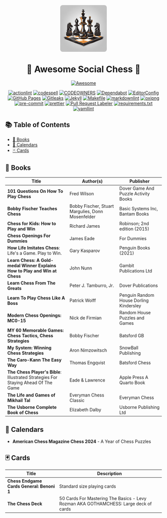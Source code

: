 <div align="center">
  <img src="assets/social-chess-logo.png" alt="Awesome Social Chess Logo" width="150" style="display:block; margin:auto; border-radius:8px;">
  <h1>🎉 Awesome Social Chess 🎉</h1>
  <p>
    <a href="https://github.com/sindresorhus/awesome"><img alt="Awesome" src="https://cdn.rawgit.com/sindresorhus/awesome/d7305f38d29fed78fa85652e3a63e154dd8e8829/media/badge.svg" title="Awesome"></a>
  </p>
  <p>
    <a href="https://github.com/rhysd/actionlint"><img alt="actionlint" src="https://img.shields.io/badge/actionlint-enabled-brightgreen"></a>
    <a href="https://github.com/codespell-project"><img alt="codespell" src="https://img.shields.io/badge/codespell-enabled-brightgreen"></a>
    <a href="https://docs.github.com/en/repositories/managing-your-repositorys-settings-and-features/customizing-your-repository/about-code-owners"><img alt="CODEOWNERS" src="https://img.shields.io/badge/CODEOWNERS-enabled-brightgreen"></a>
    <a href="https://github.com/dependabot"><img alt="Dependabot" src="https://img.shields.io/badge/Dependabot-enabled-brightgreen"></a>
    <a href="https://github.com/editorconfig"><img alt="EditorConfig" src="https://img.shields.io/badge/EditorConfig-enabled-brightgreen"></a>
    <a href="https://pages.github.com/"><img alt="GitHub Pages" src="https://img.shields.io/badge/GitHub_Pages-enabled-brightgreen"></a>
    <a href="https://github.com/gitleaks/gitleaks"><img alt="Gitleaks" src="https://img.shields.io/badge/gitleaks-enabled-brightgreen"></a>
    <a href="https://github.com/jekyll"><img alt="Jekyll" src="https://img.shields.io/badge/Jekyll-enabled-brightgreen"></a>
    <a href="https://www.gnu.org/software/make/"><img alt="Makefile" src="https://img.shields.io/badge/Makefile-enabled-brightgreen"></a>
    <a href="https://github.com/DavidAnson/markdownlint"><img alt="markdownlint" src="https://img.shields.io/badge/markdownlint-enabled-brightgreen"></a>
    <a href="https://github.com/shssoichiro/oxipng"><img alt="oxipng" src="https://img.shields.io/badge/oxipng-enabled-brightgreen"></a>
    <a href="https://github.com/pre-commit"><img alt="pre-commit" src="https://img.shields.io/badge/pre--commit-enabled-brightgreen"></a>
    <a href="https://github.com/prettier/prettier"><img alt="prettier" src="https://img.shields.io/badge/prettier-enabled-brightgreen"></a>
    <a href="https://github.com/actions/labeler"><img alt="Pull Request Labeler" src="https://img.shields.io/badge/Pull_Request_Labeler-enabled-brightgreen"></a>
    <a href="https://pip.pypa.io/en/stable/reference/requirements-file-format/"><img alt="requirements.txt" src="https://img.shields.io/badge/requirements.txt-enabled-brightgreen"></a>
    <a href="https://github.com/adrienverge/yamllint"><img alt="yamllint" src="https://img.shields.io/badge/yamllint-enabled-brightgreen"></a>
  </p>
</div>

## 📚 Table of Contents

- [📖 Books](#books)
- [📅 Calendars](#calendars)
- [🃏 Cards](#cards)

## 📖 Books

| Title                                                                              | Author(s)                                         | Publisher                               |
| ---------------------------------------------------------------------------------- | ------------------------------------------------- | --------------------------------------- |
| **101 Questions On How To Play Chess**                                             | Fred Wilson                                       | Dover Game And Puzzle Activity Books    |
| **Bobby Fischer Teaches Chess**                                                    | Bobby Fischer, Stuart Margulies, Donn Mosenfelder | Basic Systems Inc, Bantam Books         |
| **Chess for Kids: How to Play and Win**                                            | Richard James                                     | Robinson; 2nd edition (2015)            |
| **Chess Openings For Dummies**                                                     | James Eade                                        | For Dummies                             |
| **How Life Imitates Chess**: Life's a Game. Play to Win.                           | Gary Kasparov                                     | Penguin Books (2021)                    |
| **Learn Chess: A Gold-medal Winner Explains How to Play and Win at Chess**         | John Nunn                                         | Gambit Publications Ltd                 |
| **Learn Chess From The Greats**                                                    | Peter J. Tamburro, Jr.                            | Dover Publications                      |
| **Learn To Play Chess Like A Boss**                                                | Patrick Wolff                                     | Penguin Random House Dorling Kindersley |
| **Modern Chess Openings: MC0-15**                                                  | Nick de Firmian                                   | Random House Puzzles and Games          |
| **MY 60 Memorable Games: Chess Tactics, Chess Strategies**                         | Bobby Fischer                                     | Batsford GB                             |
| **My System: Winning Chess Strategies**                                            | Aron Nimzowitsch                                  | SnowBall Publishing                     |
| **The Caro-Kann The Easy Way**                                                     | Thomas Engqvist                                   | Batsford Chess                          |
| **The Chess Player's Bible**: Illustrated Strategies For Staying Ahead Of The Game | Eade & Lawrence                                   | Apple Press A Quarto Book               |
| **The Life and Games of Mikhail Tal**                                              | Everyman Chess Classic                            | Everyman Chess                          |
| **The Usborne Complete Book of Chess**                                             | Elizabeth Dalby                                   | Usborne Publishing Ltd                  |

## 📅 Calendars

- **American Chess Magazine Chess 2024** - A Year of Chess Puzzles

## 🃏 Cards

| Title                                     | Description                                                                          |
| ----------------------------------------- | ------------------------------------------------------------------------------------ |
| **Chess Endgame Cards General: Benoni 1** | Standard size playing cards                                                          |
| **The Chess Deck**                        | 50 Cards For Mastering The Basics - Levy Rozman AKA GOTHAMCHESS: Large deck of cards |
